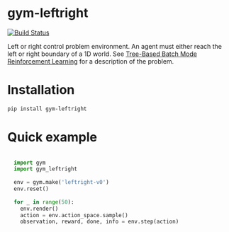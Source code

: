 # gym-leftright
[![Build Status](https://travis-ci.org/gpldecha/gym-leftright.svg?branch=master)](https://travis-ci.org/gpldecha/gym-leftright)

Left or right control problem environment. An agent must either reach the left
or right boundary of a 1D world. See [Tree-Based Batch Mode Reinforcement Learning](http://www.jmlr.org/papers/volume6/ernst05a/ernst05a.pdf)
for a description of the problem. 

# Installation

```bash
pip install gym-leftright
```

# Quick example

```python
  
  import gym
  import gym_leftright
  
  env = gym.make('leftright-v0')
  env.reset()
  
  for _ in range(50):
    env.render()
    action = env.action_space.sample()
    observation, reward, done, info = env.step(action)
```
